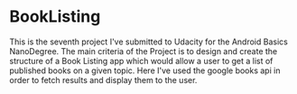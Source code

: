 # BookListing
This is the seventh project I've submitted to Udacity for the Android Basics NanoDegree. The main criteria of the Project is to design and create the structure of a Book Listing app which would allow a user to get a list of published books on a given topic. Here I've used the google books api in order to fetch results and display them to the user.

